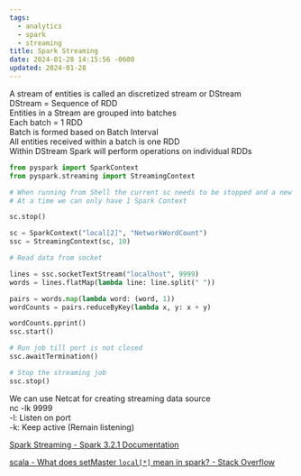 ```yaml
---
tags:
  - analytics
  - spark
  - streaming
title: Spark Streaming
date: 2024-01-28 14:15:56 -0600
updated: 2024-01-28
---
```


A stream of entities is called an discretized stream or DStream  
DStream = Sequence of RDD  
Entities in a Stream are grouped into batches  
Each batch = 1 RDD  
Batch is formed based on Batch Interval  
All entities received within a batch is one RDD  
Within DStream Spark will perform operations on individual RDDs

````python
from pyspark import SparkContext
from pyspark.streaming import StreamingContext

# When running from Shell the current sc needs to be stopped and a new one has to be created
# At a time we can only have 1 Spark Context

sc.stop()

sc = SparkContext("local[2]", "NetworkWordCount")
ssc = StreamingContext(sc, 10)

# Read data from socket

lines = ssc.socketTextStream("localhost", 9999)
words = lines.flatMap(lambda line: line.split(" "))

pairs = words.map(lambda word: (word, 1))
wordCounts = pairs.reduceByKey(lambda x, y: x + y)

wordCounts.pprint()
ssc.start()

# Run job till port is not closed
ssc.awaitTermination()

# Stop the streaming job
ssc.stop()
````

We can use Netcat for creating streaming data source  
nc -lk 9999  
-l: Listen on port  
-k: Keep active (Remain listening)

[Spark Streaming - Spark 3.2.1 Documentation](https://spark.apache.org/docs/latest/streaming-programming-guide.html)  

[scala - What does setMaster `local[*]` mean in spark? - Stack Overflow](https://stackoverflow.com/questions/32356143/what-does-setmaster-local-mean-in-spark)
